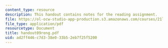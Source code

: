 ```yaml
---
content_type: resource
description: This handout contains notes for the reading assignment.
file: https://ol-ocw-studio-app-production.s3.amazonaws.com/courses/21l-012-forms-of-western-narrative-spring-2004/ad2ff446c7d338e033b52eb7f25f5200_handout09reng.pdf
file_type: application/pdf
resourcetype: Document
title: handout09reng.pdf
uid: ad2ff446-c7d3-38e0-33b5-2eb7f25f5200
---
```

